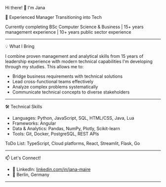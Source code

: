 <!--
## Hi there 👋


**joha1na/joha1na** is a ✨ _special_ ✨ repository because its `README.md` (this file) appears on your GitHub profile.

Here are some ideas to get you started:

- 🔭 I’m currently working on ...
- 🌱 I’m currently learning ...
- 👯 I’m looking to collaborate on ...
- 🤔 I’m looking for help with ...
- 💬 Ask me about ...
- 📫 How to reach me: ...
- 😄 Pronouns: ...
- ⚡ Fun fact: ...
-->
Hi there! 👋 I'm Jana

🚀 Experienced Manager Transitioning into Tech

Currently completing BSc Computer Science & Business | 15+ years management experience | 10+ years public sector experience     

---

💡 What I Bring

I combine proven management and analytical skills from 15 years of leadership experience with modern technical capabilities I'm developing through my studies. This allows me to:

- Bridge business requirements with technical solutions
- Lead cross-functional teams effectively
- Analyze complex problems systematically
- Communicate technical concepts to diverse stakeholders

---

🛠 Technical Skills

- Languages: Python, JavaScript, SQL, HTML/CSS, Java, Lua  
- Frameworks: Angular   
- Data & Analytics: Pandas, NumPy, Plotly, Scikit-learn  
- Tools: Git, Docker, PostgreSQL, REST APIs  

ToDo List: TypeScript, Cloud platforms, React, Streamlit, Flask, Go

<!--
---

## 🎯 Featured Projects

### 🇪🇺 [EU Tech Regulation Impact Tracker](./eu-policy-tracker)
Interactive dashboard analyzing GDPR enforcement trends
- **Tech**: Python, Streamlit, Plotly
- **Focus**: Data analysis and visualization for compliance insights
- [🔗 Live Demo](your-streamlit-link)

### 🏢 [Research Organization CMS](./research-cms)
Full-stack content management system
- **Tech**: React, Node.js, PostgreSQL
- **Focus**: End-to-end product development and user workflow design

### 📊 [Data Analysis Portfolio](./data-analysis)
Collection of analytical projects demonstrating problem-solving skills
- **Tech**: Python, Pandas, Jupyter
- **Focus**: Business intelligence and data-driven insights

---

🎯 What I'm Looking For

Seeking **part-time Product Manager or Business Analyst roles** in Berlin where I can:
- Apply analytical and management skills to tech products
- Bridge technical and business teams
- Contribute to product strategy and execution

**Open to**: FinTech, SaaS, B2B products, consulting
-->
---

📫 Let's Connect!

- 💼 LinkedIn: [linkedin.com/in/jana-maire](https://linkedin.com/in/jana-maire)
- 📍 Berlin, Germany

---
